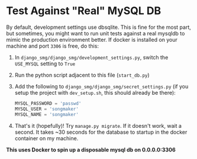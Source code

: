 # Test Against "Real" MySQL DB

By default, development settings use dbsqlite. This is fine for the most part,
but sometimes, you might want to run unit tests against a real mysqldb to
mimic the production environment better. If docker is installed on your
machine and port `3306` is free, do this:

1. In `django_smg/django_smg/development_settings.py`, switch the `USE_MYSQL` setting to `True`
2. Run the python script adjacent to this file (`start_db.py`)
3. Add the following to `django_smg/django_smg/secret_settings.py`
   (if you setup the project with `dev_setup.sh`, this should already  be there):

   ```python
   MYSQL_PASSWORD = 'passwd'
   MYSQL_USER = 'songmaker'
   MYSQL_NAME = 'songmaker'
   ```

4. That's it (hopefully)! Try `manage.py migrate`. If it doesn't work, wait a
   second. It takes ~30 seconds for the database to startup in the docker
   container on my machine.

**This uses Docker to spin up a disposable mysql db on 0.0.0.0:3306**
